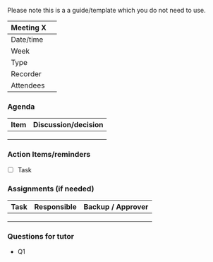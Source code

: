 Please note this is a a guide/template which you do not need to use.

| Meeting X |         |
| --------  | ------- |
| Date/time |         |
|   Week    |         |
|   Type    |         |
| Recorder  |         |
| Attendees |         |

### Agenda
| Item      | Discussion/decision |
| --------  | ------------------- |
|           |                     |
|           |                     |
|           |                     |

### Action Items/reminders
- [ ] Task

### Assignments (if needed)

| Task      | Responsible | Backup / Approver |
| --------  | ----------- | ----------------- |
|           |             |                   |
|           |             |                   |
|           |             |                   |

### Questions for tutor
* Q1